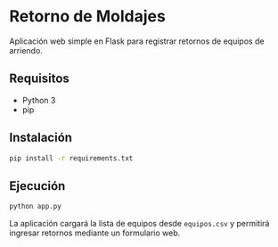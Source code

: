 # Retorno de Moldajes

Aplicación web simple en Flask para registrar retornos de equipos de arriendo.

## Requisitos

- Python 3
- pip

## Instalación

```bash
pip install -r requirements.txt
```

## Ejecución

```bash
python app.py
```

La aplicación cargará la lista de equipos desde `equipos.csv` y permitirá ingresar retornos mediante un formulario web.
